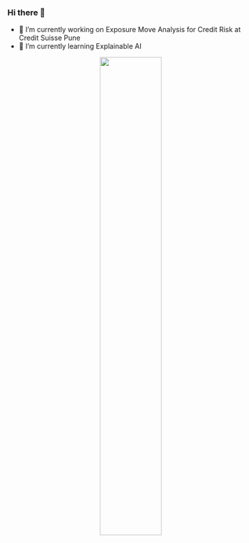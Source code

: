 ### Hi there 👋
- 🔭 I’m currently working on Exposure Move Analysis for Credit Risk at Credit Suisse Pune
- 🌱 I’m currently learning Explainable AI


<!--
**zoid-anurag/zoid-anurag** is a ✨ _special_ ✨ repository because its `README.md` (this file) appears on your GitHub profile.

Here are some ideas to get you started:

- 🔭 I’m currently working on ...
- 🌱 I’m currently learning ...
- 👯 I’m looking to collaborate on ...
- 🤔 I’m looking for help with ...
- 💬 Ask me about ...
- 📫 How to reach me: ...
- 😄 Pronouns: ...
- ⚡ Fun fact: ...
-->
<p align="center"><img width=50% src="https://media.giphy.com/media/26tn33aiTi1jkl6H6/giphy.gif"></p>
